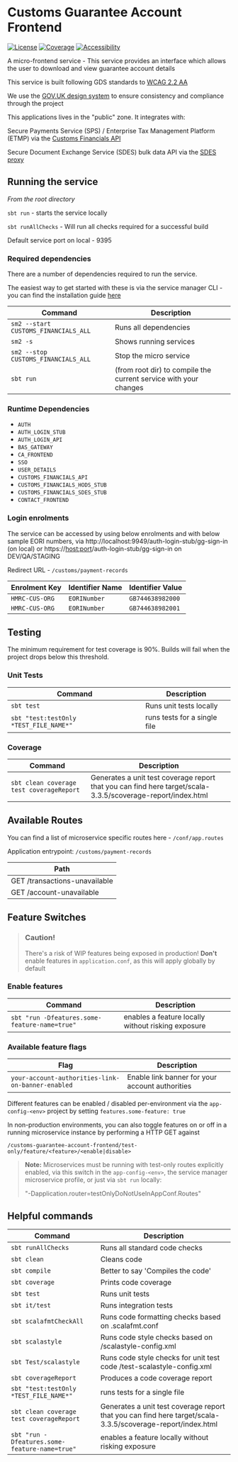 # Customs Guarantee Account Frontend

[![License](https://img.shields.io/badge/License-Apache%202.0-blue.svg)](https://opensource.org/licenses/Apache-2.0) [![Coverage](https://img.shields.io/badge/test_coverage-90-green.svg)](/target/scala-3.3.5/scoverage-report/index.html) [![Accessibility](https://img.shields.io/badge/WCAG2.2-AA-purple.svg)](https://www.gov.uk/service-manual/helping-people-to-use-your-service/understanding-wcag)

A micro-frontend service - This service provides an interface which allows the user to download and view guarantee account details

This service is built following GDS standards to [WCAG 2.2 AA](https://www.gov.uk/service-manual/helping-people-to-use-your-service/understanding-wcag)

We use the [GOV.UK design system](https://design-system.service.gov.uk/) to ensure consistency and compliance through the project

This applications lives in the "public" zone. It integrates with:

Secure Payments Service (SPS) / Enterprise Tax Management Platform (ETMP) via the [Customs Financials API](https://github.com/hmrc/customs-financials-api)

Secure Document Exchange Service (SDES) bulk data API via the [SDES proxy](https://github.com/hmrc/secure-data-exchange-proxy)

## Running the service

*From the root directory*

`sbt run` - starts the service locally

`sbt runAllChecks` - Will run all checks required for a successful build

Default service port on local - 9395

### Required dependencies

There are a number of dependencies required to run the service.

The easiest way to get started with these is via the service manager CLI - you can find the installation guide [here](https://docs.tax.service.gov.uk/mdtp-handbook/documentation/developer-set-up/set-up-service-manager.html)

| Command                                          | Description |
| --------                                         | ------- |
| `sm2 --start CUSTOMS_FINANCIALS_ALL`             | Runs all dependencies |
| `sm2 -s`                                         | Shows running services |
| `sm2 --stop CUSTOMS_FINANCIALS_ALL` | Stop the micro service  |
| `sbt run`                                        | (from root dir) to compile the current service with your changes |


### Runtime Dependencies

* `AUTH`
* `AUTH_LOGIN_STUB`
* `AUTH_LOGIN_API`
* `BAS_GATEWAY`
* `CA_FRONTEND`
* `SSO`
* `USER_DETAILS`
* `CUSTOMS_FINANCIALS_API`
* `CUSTOMS_FINANCIALS_HODS_STUB`
* `CUSTOMS_FINANCIALS_SDES_STUB`
* `CONTACT_FRONTEND`

### Login enrolments

The service can be accessed by using below enrolments and with below sample EORI numbers, via http://localhost:9949/auth-login-stub/gg-sign-in (on local) or https://<host:port>/auth-login-stub/gg-sign-in on DEV/QA/STAGING

Redirect URL - `/customs/payment-records`

| Enrolment Key	| Identifier Name | Identifier Value |
| -------- | ------- | ------- |
| `HMRC-CUS-ORG` | `EORINumber`| `GB744638982000` |
| `HMRC-CUS-ORG` | `EORINumber`| `GB744638982001` |

## Testing

The minimum requirement for test coverage is 90%. Builds will fail when the project drops below this threshold.

### Unit Tests

| Command    | Description |
| -------- | ------- |
| `sbt test` | Runs unit tests locally |
| `sbt "test:testOnly *TEST_FILE_NAME*"` | runs tests for a single file |

### Coverage

| Command    | Description |
| -------- | ------- |
| `sbt clean coverage test coverageReport` | Generates a unit test coverage report that you can find here target/scala-3.3.5/scoverage-report/index.html  |

## Available Routes

You can find a list of microservice specific routes here - `/conf/app.routes`

Application entrypoint:  `/customs/payment-records` 

| Path                            |
| ----                            |
| GET /transactions-unavailable   |
| GET /account-unavailable        |

## Feature Switches

> ### Caution!
> There's a risk of WIP features being exposed in production! 
> **Don't** enable features in `application.conf`, as this will apply globally by default

### Enable features
| Command    | Description |
| -------- | ------- |
| `sbt "run -Dfeatures.some-feature-name=true"` | enables a feature locally without risking exposure |

### Available feature flags
| Flag     | Description |
| -------- | ------- |
| `your-account-authorities-link-on-banner-enabled` | Enable link banner for your account authorities |

Different features can be enabled / disabled per-environment via the `app-config-<env>` project by setting `features.some-feature: true`

In non-production environments,
you can also toggle features on or off in a running microservice instance
by performing a HTTP GET against

    /customs-guarantee-account-frontend/test-only/feature/<feature>/<enable|disable>
    
> **Note:** Microservices must be running with test-only routes explicitly enabled,
> via this switch in the `app-config-<env>`, the service manager microservice profile,
> or just via `sbt run` locally:
>
>   "-Dapplication.router=testOnlyDoNotUseInAppConf.Routes"


## Helpful commands

| Command                                       | Description |
| --------                                      | ------- |
| `sbt runAllChecks`                            | Runs all standard code checks |
| `sbt clean`                                   | Cleans code |
| `sbt compile`                                 | Better to say 'Compiles the code' |
| `sbt coverage`                                | Prints code coverage |
| `sbt test`                                    | Runs unit tests |
| `sbt it/test`                                 | Runs integration tests |
| `sbt scalafmtCheckAll`                        | Runs code formatting checks based on .scalafmt.conf |
| `sbt scalastyle`                              | Runs code style checks based on /scalastyle-config.xml  |
| `sbt Test/scalastyle`                         | Runs code style checks for unit test code /test-scalastyle-config.xml |
| `sbt coverageReport`                          | Produces a code coverage report |
| `sbt "test:testOnly *TEST_FILE_NAME*"`        | runs tests for a single file |
| `sbt clean coverage test coverageReport`      | Generates a unit test coverage report that you can find here target/scala-3.3.5/scoverage-report/index.html  |
| `sbt "run -Dfeatures.some-feature-name=true"` | enables a feature locally without risking exposure |


